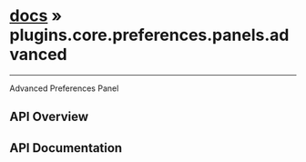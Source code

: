 # [docs](index.md) » plugins.core.preferences.panels.advanced
---

Advanced Preferences Panel

## API Overview

## API Documentation


